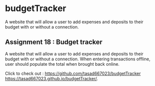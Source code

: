 # budgetTracker
A website that will allow a user to add expenses and deposits to their budget with or without a connection. 

## Assignment 18 : Budget tracker
A website that will allow a user to add expenses and deposits to their budget with or without a connection. 
When entering transactions offline, user should populate the total when brought back online.


Click to check out : 
https://github.com/tasad667023/budgetTracker
https://tasad667023.github.io/budgetTracker/. 



